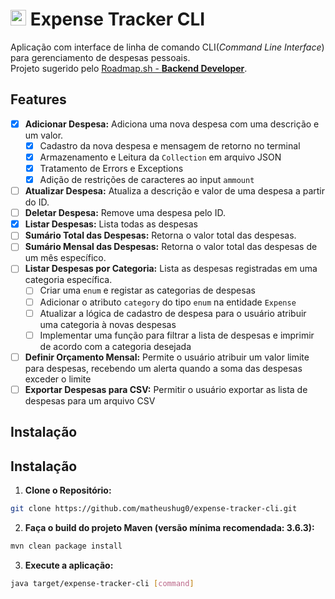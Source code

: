 # <img src="https://roadmap.sh/images/gifs/rocket.gif" width="25px"> Expense Tracker CLI

Aplicação com interface de linha de comando CLI(<i>Command Line Interface</i>) para gerenciamento de despesas pessoais.
<br>Projeto sugerido pelo [Roadmap.sh - **Backend Developer**](https://roadmap.sh/projects/expense-tracker).
## Features
- [x] **Adicionar Despesa:** Adiciona uma nova despesa com uma descrição e um valor.
  - [x] Cadastro da nova despesa e mensagem de retorno no terminal
  - [x] Armazenamento e Leitura da `Collection` em arquivo JSON
  - [x] Tratamento de Errors e Exceptions
  - [x] Adição de restrições de caracteres ao input `ammount`
- [ ] **Atualizar Despesa:** Atualiza a descrição e valor de uma despesa a partir do ID.
- [ ] **Deletar Despesa:** Remove uma despesa pelo ID.
- [x] **Listar Despesas:** Lista todas as despesas
- [ ] **Sumário Total das Despesas:** Retorna o valor total das despesas.
- [ ] **Sumário Mensal das Despesas:** Retorna o valor total das despesas de um mês específico.
- [ ] **Listar Despesas por Categoria:** Lista as despesas registradas em uma categoria específica.
  - [ ] Criar uma `enum` e registar as categorias de despesas
  - [ ] Adicionar o atributo `category` do tipo `enum` na entidade `Expense`
  - [ ] Atualizar a lógica de cadastro de despesa para o usuário atribuir uma categoria à novas despesas
  - [ ] Implementar uma função para filtrar a lista de despesas e imprimir de acordo com a categoria desejada
- [ ] **Definir Orçamento Mensal:** Permite o usuário atribuir um valor limite para despesas, recebendo um alerta quando a soma das despesas exceder o limite
- [ ] **Exportar Despesas para CSV:** Permitir o usuário exportar as lista de despesas para um arquivo CSV

## Instalação
## Instalação
1. **Clone o Repositório:**
```bash
git clone https://github.com/matheushug0/expense-tracker-cli.git
```
2. **Faça o build do projeto Maven (versão mínima recomendada: 3.6.3):**
```bash
mvn clean package install
```
3. **Execute a aplicação:**
```bash
java target/expense-tracker-cli [command]
```